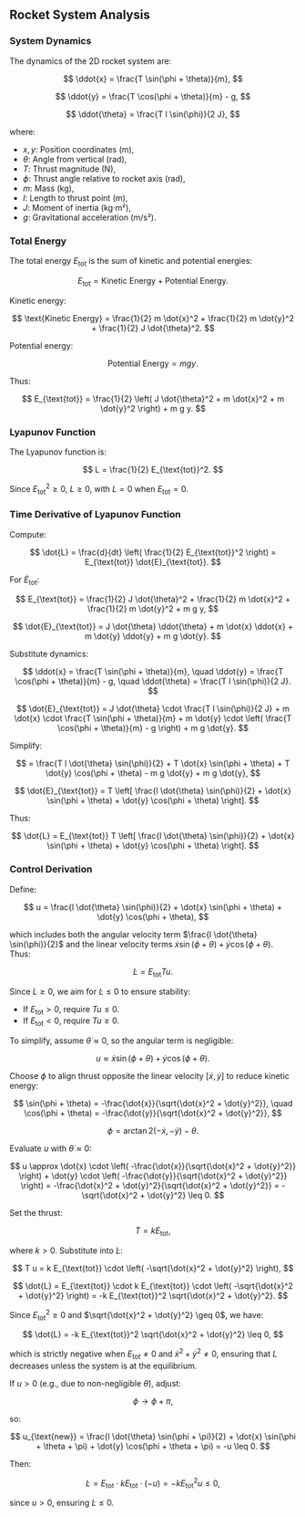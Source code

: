 ## Rocket System Analysis

### System Dynamics

The dynamics of the 2D rocket system are:

$$
\ddot{x} = \frac{T \sin(\phi + \theta)}{m},
$$

$$
\ddot{y} = \frac{T \cos(\phi + \theta)}{m} - g,
$$

$$
\ddot{\theta} = \frac{T l \sin(\phi)}{2 J},
$$

where:
- $x, y$: Position coordinates (m),
- $\theta$: Angle from vertical (rad),
- $T$: Thrust magnitude (N),
- $\phi$: Thrust angle relative to rocket axis (rad),
- $m$: Mass (kg),
- $l$: Length to thrust point (m),
- $J$: Moment of inertia (kg·m²),
- $g$: Gravitational acceleration (m/s²).

### Total Energy

The total energy $E_{\text{tot}}$ is the sum of kinetic and potential energies:

$$
E_{\text{tot}} = \text{Kinetic Energy} + \text{Potential Energy}.
$$

Kinetic energy:

$$
\text{Kinetic Energy} = \frac{1}{2} m \dot{x}^2 + \frac{1}{2} m \dot{y}^2 + \frac{1}{2} J \dot{\theta}^2.
$$

Potential energy:

$$
\text{Potential Energy} = m g y.
$$

Thus:

$$
E_{\text{tot}} = \frac{1}{2} \left( J \dot{\theta}^2 + m \dot{x}^2 + m \dot{y}^2 \right) + m g y.
$$

### Lyapunov Function

The Lyapunov function is:

$$
L = \frac{1}{2} E_{\text{tot}}^2.
$$

Since $E_{\text{tot}}^2 \geq 0$, $L \geq 0$, with $L = 0$ when $E_{\text{tot}} = 0$.

### Time Derivative of Lyapunov Function

Compute:

$$
\dot{L} = \frac{d}{dt} \left( \frac{1}{2} E_{\text{tot}}^2 \right) = E_{\text{tot}} \dot{E}_{\text{tot}}.
$$

For $\dot{E}_{\text{tot}}$:

$$
E_{\text{tot}} = \frac{1}{2} J \dot{\theta}^2 + \frac{1}{2} m \dot{x}^2 + \frac{1}{2} m \dot{y}^2 + m g y,
$$

$$
\dot{E}_{\text{tot}} = J \dot{\theta} \ddot{\theta} + m \dot{x} \ddot{x} + m \dot{y} \ddot{y} + m g \dot{y}.
$$

Substitute dynamics:

$$
\ddot{x} = \frac{T \sin(\phi + \theta)}{m}, \quad \ddot{y} = \frac{T \cos(\phi + \theta)}{m} - g, \quad \ddot{\theta} = \frac{T l \sin(\phi)}{2 J}.
$$

$$
\dot{E}_{\text{tot}} = J \dot{\theta} \cdot \frac{T l \sin(\phi)}{2 J} + m \dot{x} \cdot \frac{T \sin(\phi + \theta)}{m} + m \dot{y} \cdot \left( \frac{T \cos(\phi + \theta)}{m} - g \right) + m g \dot{y}.
$$

Simplify:

$$
= \frac{T l \dot{\theta} \sin(\phi)}{2} + T \dot{x} \sin(\phi + \theta) + T \dot{y} \cos(\phi + \theta) - m g \dot{y} + m g \dot{y},
$$

$$
\dot{E}_{\text{tot}} = T \left[ \frac{l \dot{\theta} \sin(\phi)}{2} + \dot{x} \sin(\phi + \theta) + \dot{y} \cos(\phi + \theta) \right].
$$

Thus:

$$
\dot{L} = E_{\text{tot}} T \left[ \frac{l \dot{\theta} \sin(\phi)}{2} + \dot{x} \sin(\phi + \theta) + \dot{y} \cos(\phi + \theta) \right].
$$

### Control Derivation

Define:

$$
u = \frac{l \dot{\theta} \sin(\phi)}{2} + \dot{x} \sin(\phi + \theta) + \dot{y} \cos(\phi + \theta),
$$

which includes both the angular velocity term $\frac{l \dot{\theta} \sin(\phi)}{2}$ and the linear velocity terms $\dot{x} \sin(\phi + \theta) + \dot{y} \cos(\phi + \theta)$. Thus:

$$
\dot{L} = E_{\text{tot}} T u.
$$

Since $L \geq 0$, we aim for $\dot{L} \leq 0$ to ensure stability:
- If $E_{\text{tot}} > 0$, require $T u \leq 0$.
- If $E_{\text{tot}} < 0$, require $T u \geq 0$.

To simplify, assume $\dot{\theta} \approx 0$, so the angular term is negligible:

$$
u \approx \dot{x} \sin(\phi + \theta) + \dot{y} \cos(\phi + \theta).
$$

Choose $\phi$ to align thrust opposite the linear velocity $[\dot{x}, \dot{y}]$ to reduce kinetic energy:

$$
\sin(\phi + \theta) = -\frac{\dot{x}}{\sqrt{\dot{x}^2 + \dot{y}^2}}, \quad \cos(\phi + \theta) = -\frac{\dot{y}}{\sqrt{\dot{x}^2 + \dot{y}^2}},
$$

$$
\phi = \arctan2(-\dot{x}, -\dot{y}) - \theta.
$$

Evaluate $u$ with $\dot{\theta} \approx 0$:

$$
u \approx \dot{x} \cdot \left( -\frac{\dot{x}}{\sqrt{\dot{x}^2 + \dot{y}^2}} \right) + \dot{y} \cdot \left( -\frac{\dot{y}}{\sqrt{\dot{x}^2 + \dot{y}^2}} \right) = -\frac{\dot{x}^2 + \dot{y}^2}{\sqrt{\dot{x}^2 + \dot{y}^2}} = -\sqrt{\dot{x}^2 + \dot{y}^2} \leq 0.
$$

Set the thrust:

$$
T = k E_{\text{tot}},
$$

where $k > 0$. Substitute into $\dot{L}$:

$$
T u = k E_{\text{tot}} \cdot \left( -\sqrt{\dot{x}^2 + \dot{y}^2} \right),
$$

$$
\dot{L} = E_{\text{tot}} \cdot k E_{\text{tot}} \cdot \left( -\sqrt{\dot{x}^2 + \dot{y}^2} \right) = -k E_{\text{tot}}^2 \sqrt{\dot{x}^2 + \dot{y}^2}.
$$

Since $E_{\text{tot}}^2 \geq 0$ and $\sqrt{\dot{x}^2 + \dot{y}^2} \geq 0$, we have:

$$
\dot{L} = -k E_{\text{tot}}^2 \sqrt{\dot{x}^2 + \dot{y}^2} \leq 0,
$$

which is strictly negative when $E_{\text{tot}} \neq 0$ and $\dot{x}^2 + \dot{y}^2 \neq 0$, ensuring that $L$ decreases unless the system is at the equilibrium.

If $u > 0$ (e.g., due to non-negligible $\dot{\theta}$), adjust:

$$
\phi \to \phi + \pi,
$$

so:

$$
u_{\text{new}} = \frac{l \dot{\theta} \sin(\phi + \pi)}{2} + \dot{x} \sin(\phi + \theta + \pi) + \dot{y} \cos(\phi + \theta + \pi) = -u \leq 0.
$$

Then:

$$
\dot{L} = E_{\text{tot}} \cdot k E_{\text{tot}} \cdot (-u) = -k E_{\text{tot}}^2 u \leq 0,
$$

since $u > 0$, ensuring $\dot{L} \leq 0$.


